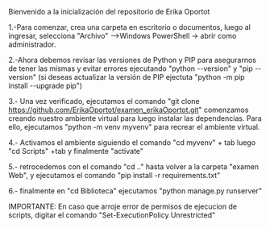 Bienvenido a la inicialización del repositorio de Erika Oportot

1.-Para comenzar, crea una carpeta en escritorio o documentos, luego al ingresar, selecciona 
"Archivo" -->Windows PowerShell -> abrir como administrador.

2.-Ahora debemos revisar las versiones de Python y PIP para asegurarnos de tener las mismas 
y evitar errores ejecutando "python --version" y "pip --version" (si deseas actualizar la versión de PIP ejectuta "python -m pip install --upgrade pip")

3.- Una vez verificado, ejecutamos el comando "git clone https://github.com/ErikaOportot/examen_erikaOportot.git" 
comenzamos creando nuestro ambiente virtual para luego instalar las dependencias. Para ello, 
ejecutamos "python -m venv myvenv" para recrear el ambiente virtual.

4.- Activamos el ambiente siguiendo el comando "cd myvenv" + tab luego "cd Scripts" +tab y finalmente
"activate"

5.- retrocedemos con el comando "cd .." hasta volver a la carpeta "examen Web", y ejecutamos el comando "pip install -r requirements.txt"

6.- finalmente en "cd Biblioteca" ejecutamos "python manage.py runserver"

IMPORTANTE: En caso que arroje error de permisos de ejecucion de scripts, digitar el comando "Set-ExecutionPolicy Unrestricted"
